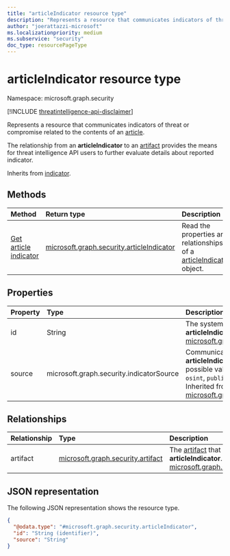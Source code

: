 ```yaml
---
title: "articleIndicator resource type"
description: "Represents a resource that communicates indicators of threat or compromise related to the contents of an article."
author: "joerattazzi-microsoft"
ms.localizationpriority: medium
ms.subservice: "security"
doc_type: resourcePageType
---
```


# articleIndicator resource type

Namespace: microsoft.graph.security

[!INCLUDE [threatintelligence-api-disclaimer](../../includes/threatintelligence-api-disclaimer.md)]

Represents a resource that communicates indicators of threat or compromise related to the contents of an [article](../resources/security-article.md).

The relationship from an **articleIndicator** to an [artifact](../resources/security-artifact.md) provides the means for threat intelligence API users to further evaluate details about reported indicator.

Inherits from [indicator](../resources/security-indicator.md).

## Methods

| Method                                                          | Return type                                                                            | Description                                                                                                      |
| :-------------------------------------------------------------- | :------------------------------------------------------------------------------------- | :--------------------------------------------------------------------------------------------------------------- |
| [Get article indicator](../api/security-articleindicator-get.md) | [microsoft.graph.security.articleIndicator](../resources/security-articleindicator.md) | Read the properties and relationships of a [articleIndicator](../resources/security-articleindicator.md) object. |

## Properties

| Property | Type                                     | Description                                                                                                                                                                                                                      |
| :------- | :--------------------------------------- | :------------------------------------------------------------------------------------------------------------------------------------------------------------------------------------------------------------------------------- |
| id       | String                                   | The system-generated ID for the **articleIndicator**. Inherited from [microsoft.graph.security.indicator](../resources/security-indicator.md).                                                                                   |
| source   | microsoft.graph.security.indicatorSource | Communicates where this **articleIndicator** originated. The possible values are: `microsoft`, `osint`, `public`, `unknownFutureValue`. Inherited from [microsoft.graph.security.indicator](../resources/security-indicator.md). |

## Relationships

| Relationship | Type                                                                   | Description                                                                                                                                                                               |
| :----------- | :--------------------------------------------------------------------- | :---------------------------------------------------------------------------------------------------------------------------------------------------------------------------------------- |
| artifact     | [microsoft.graph.security.artifact](../resources/security-artifact.md) | The [artifact](../resources/security-artifact.md) that is reported in this **articleIndicator**. Inherited from [microsoft.graph.security.indicator](../resources/security-indicator.md). |

## JSON representation

The following JSON representation shows the resource type.

<!-- {
  "blockType": "resource",
  "keyProperty": "id",
  "@odata.type": "microsoft.graph.security.articleIndicator",
  "baseType": "microsoft.graph.security.indicator",
  "openType": false
}
-->

```json
{
  "@odata.type": "#microsoft.graph.security.articleIndicator",
  "id": "String (identifier)",
  "source": "String"
}
```
